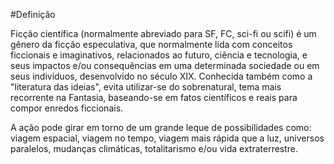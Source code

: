 #Definição

Ficção científica (normalmente abreviado para SF, FC, sci-fi ou scifi) é um gênero da ficção especulativa, que normalmente lida com conceitos ficcionais e imaginativos, relacionados ao futuro, ciência e tecnologia, e seus impactos e/ou consequências em uma determinada sociedade ou em seus indivíduos, desenvolvido no século XIX. Conhecida também como a "literatura das ideias", evita utilizar-se do sobrenatural, tema mais recorrente na Fantasia, baseando-se em fatos científicos e reais para compor enredos ficcionais.

A ação pode girar em torno de um grande leque de possibilidades como: viagem espacial, viagem no tempo, viagem mais rápida que a luz, universos paralelos, mudanças climáticas, totalitarismo e/ou vida extraterrestre.
